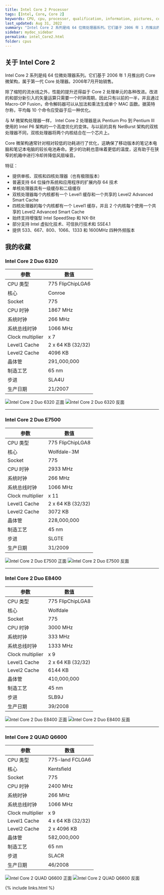 ```yaml
---
title: Intel Core 2 Processor
tags: [Intel, Core, Core 2]
keywords: CPU, cpu, processor, qualification, information, pictures, core, frequency, chip packaging, packaging, cpu info, x86, collection, amd, cyrix, harris, ibm, idt, iit, intel, motorola, nec, sgs, sgs-thomson, siemens, ST, signetics, mhs, ti, texas instruments, ulsi, umc, weitek, zilog, 808x, 8085, 8088, 8086, 80188, 80186, 80286, 286, 80386, 386, i386, Am386, 386sx, 386dx, 486, i486, 586, 486sx, 486dx, overdrive, 487, pentium, 586, 5x86, 386dlc, 386slc, 486dx2, mmx, ppro, pentium-pro, pro, athlon, duron, z80, dirk oppelt, dirk, oppelt, engineering, sample, samples
last_updated: Aug 31, 2022
summary: "Intel Core 2 系列是纯 64 位微处理器系列。它们基于 2006 年 1 月推出的 Core 微架构，属于第一代 Core 处理器。2006年7月开始销售。"
sidebar: mydoc_sidebar
permalink: intel_Core2.html
folder: cpus
---
```


## 关于 Intel Core 2

Intel Core 2 系列是纯 64 位微处理器系列。它们基于 2006 年 1 月推出的 Core 微架构，属于第一代 Core 处理器。2006年7月开始销售。

除了缩短的流水线之外，性能的提升还得益于 Core 2 处理单元的各种改进。改进的和部分新引入的矢量运算只需要一个时钟周期，因此只有以前的一半，并且通过 Macro-OP Fusion，命令解码器可以从加法和乘法生成单个 MAC 函数。据英特尔称，平均每 10 个命令应受益于后一种优化。

与 M 微架构处理器一样， Intel Core 2 处理器是从 Pentium Pro 到 Pentium III 使用的 Intel P6 架构的一个高度优化的变体。与以前的具有 NetBurst 架构的双核处理器不同，双核处理器将两个内核结合在一个芯片上。

Core 微架构通常针对相对较低的功耗进行了优化，这确保了移动版本的笔记本电脑和笔记本电脑的较长电池寿命。更少的功耗也意味着更低的温度，这有助于在狭窄的机箱中进行冷却并降低风扇噪音。

特征：
- 提供单核、双核和四核处理器（也有极限版本）
- 普遍支持 64 位操作系统和应用程序的扩展内存 64 技术
- 单核处理器具有一级缓存和二级缓存
- 双核处理器每个内核都有一个 Level1 缓存和一个共享的 Level2 Advanced Smart Cache
- 四核处理器的每个内核都有一个 Level1 缓存，并且 2 个内核每个使用一个共享的 Level2 Advanced Smart Cache
- 始终支持增强型 Intel SpeedStep 和 NX-Bit
- 部分支持 Intel 虚拟化技术、可信执行技术和 SSE4.1
- 提供 533、667、800、1066、1333 和 1600MHz 四种外频版本

## 我的收藏

### Intel Core 2 Duo 6320

| 参数 | 数值 |
| ------ | ------ |
| CPU 类型 | 775 FlipChipLGA6 |
| 核心 | Conroe |
| Socket | 775 |
| CPU 时钟 | 1867 MHz |
| 系统时钟 | 266 MHz |
| 系统总线时钟 | 1066 MHz |
| Clock multiplier | x 7 |
| Level1 Cache | 2 x 64 KB (32/32) |
| Level2 Cache | 4096 KB |
| 晶体管 | 291,000,000 |
| 制造工艺 | 65 nm |
| 步进 | SLA4U |
| 生产日期 | 21/2007 |

![Intel Core 2 Duo 6320 正面](/images/cpus/Intel/Intel_Core_2_Duo_6320_1.jpg)
![Intel Core 2 Duo 6320 反面](/images/cpus/Intel/Intel_Core_2_Duo_6320_2.jpg)

---------

### Intel Core 2 Duo E7500

| 参数 | 数值 |
| ------ | ------ |
| CPU 类型 | 775 FlipChipLGA8 |
| 核心 | Wolfdale-3M |
| Socket | 775 |
| CPU 时钟 | 2933 MHz |
| 系统时钟 | 266 MHz |
| 系统总线时钟 | 1066 MHz |
| Clock multiplier | x 11 |
| Level1 Cache | 2 x 64 KB (32/32) |
| Level2 Cache | 3072 KB |
| 晶体管 | 228,000,000 |
| 制造工艺 | 45 nm |
| 步进 | SLGTE |
| 生产日期 | 31/2009 |

![Intel Core 2 Duo E7500 正面](/images/cpus/Intel/Intel_Core_2_Duo_E7500_1.jpg)
![Intel Core 2 Duo E7500 反面](/images/cpus/Intel/Intel_Core_2_Duo_E7500_2.jpg)

---------

### Intel Core 2 Duo E8400

| 参数 | 数值 |
| ------ | ------ |
| CPU 类型 | 775 FlipChipLGA8 |
| 核心 | Wolfdale |
| Socket | 775 |
| CPU 时钟 | 3000 MHz |
| 系统时钟 | 333 MHz |
| 系统总线时钟 | 1333 MHz |
| Clock multiplier | x 9 |
| Level1 Cache | 2 x 64 KB (32/32) |
| Level2 Cache | 6144 KB |
| 晶体管 | 410,000,000 |
| 制造工艺 | 45 nm |
| 步进 | SLB9J |
| 生产日期 | 39/2008 |

![Intel Core 2 Duo E8400 正面](/images/cpus/Intel/Intel_Core_2_Duo_E8400_1.jpg)
![Intel Core 2 Duo E8400 反面](/images/cpus/Intel/Intel_Core_2_Duo_E8400_2.jpg)

---------

### Intel Core 2 QUAD Q6600

| 参数 | 数值 |
| ------ | ------ |
| CPU 类型 | 775-land FCLGA6 |
| 核心 | Kentsfield |
| Socket | 775 |
| CPU 时钟 | 2400 MHz |
| 系统时钟 | 266 MHz |
| 系统总线时钟 | 1066 MHz |
| Clock multiplier | x 9 |
| Level1 Cache | 4 x 64 KB (32/32) |
| Level2 Cache | 2 x 4096 KB |
| 晶体管 | 582,000,000 |
| 制造工艺 | 65 nm |
| 步进 | SLACR |
| 生产日期 | 46/2008 |

![Intel Core 2 QUAD Q6600 正面](/images/cpus/Intel/Intel_Core_2_QUAD_Q6600_1.jpg)
![Intel Core 2 QUAD Q6600 反面](/images/cpus/Intel/Intel_Core_2_QUAD_Q6600_2.jpg)

{% include links.html %}
